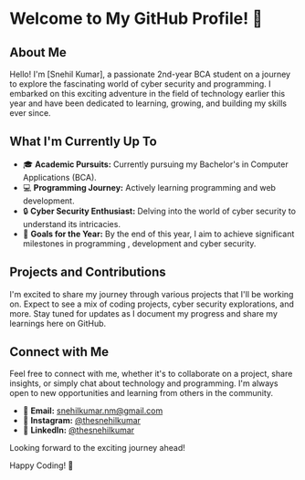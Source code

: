# Welcome to My GitHub Profile! 👋

## About Me

Hello! I'm [Snehil Kumar], a passionate 2nd-year BCA student on a journey to explore the fascinating world of cyber security and programming. I embarked on this exciting adventure in the field of technology earlier this year and have been dedicated to learning, growing, and building my skills ever since.

## What I'm Currently Up To

- 🎓 **Academic Pursuits:** Currently pursuing my Bachelor's in Computer Applications (BCA).
- 💻 **Programming Journey:** Actively learning programming and web development.
- 🔒 **Cyber Security Enthusiast:** Delving into the world of cyber security to understand its intricacies.
- 🚀 **Goals for the Year:** By the end of this year, I aim to achieve significant milestones in programming , development and cyber security.

## Projects and Contributions

I'm excited to share my journey through various projects that I'll be working on. Expect to see a mix of coding projects, cyber security explorations, and more. Stay tuned for updates as I document my progress and share my learnings here on GitHub.

## Connect with Me

Feel free to connect with me, whether it's to collaborate on a project, share insights, or simply chat about technology and programming. I'm always open to new opportunities and learning from others in the community.

- 📧 **Email:** snehilkumar.nm@gmail.com
- 📸 **Instagram:** [@thesnehilkumar](https://www.instagram.com/thesnehilkumar/)
- 💼 **LinkedIn:** [@thesnehilkumar](https://www.linkedin.com/in/thesnehilkumar/)

Looking forward to the exciting journey ahead!

Happy Coding! 🚀
